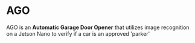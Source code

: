# AGO
AGO is an **Automatic Garage Door Opener** that utilizes image recognition on a Jetson Nano to verify if a car is an approved 'parker'
